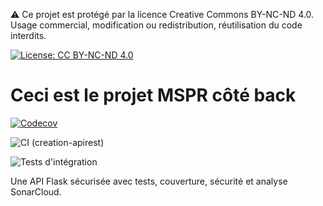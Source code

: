 
⚠️ Ce projet est protégé par la licence Creative Commons BY-NC-ND 4.0.  
Usage commercial, modification ou redistribution, réutilisation du code interdits.

[![License: CC BY-NC-ND 4.0](https://img.shields.io/badge/Licence-CC%20BY--NC--ND%204.0-lightgrey.svg)](https://creativecommons.org/licenses/by-nc-nd/4.0/)


# Ceci est le projet MSPR côté back

[![Codecov](https://codecov.io/gh/andorafa/mon_projet/branch/sauvegarde-reset-avant-synchro-back/graph/badge.svg)](https://codecov.io/gh/andorafa/mon_projet)

![CI (creation-apirest)](https://github.com/andorafa/mon_projet/actions/workflows/ci.yml/badge.svg?branch=creation-apirest)


![Tests d'intégration](https://github.com/andorafa/mon_projet/actions/workflows/integration-tests.yml/badge.svg?branch=creation-apirest)



Une API Flask sécurisée avec tests, couverture, sécurité et analyse SonarCloud.

